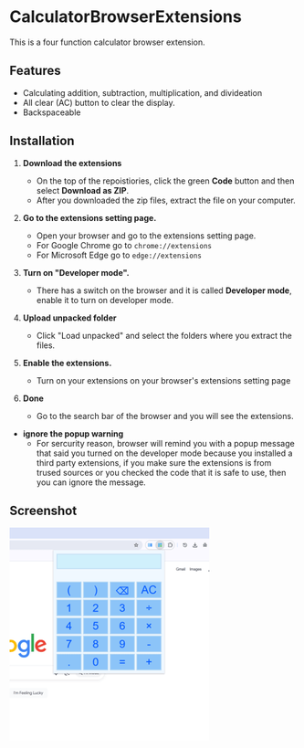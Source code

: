 # CalculatorBrowserExtensions
This is a four function calculator browser extension.
## Features 
- Calculating addition, subtraction, multiplication, and divideation
- All clear (AC) button to clear the display.
- Backspaceable

## Installation
1. **Download the extensions**
   - On the top of the repoistiories, click the green **Code** button and then select **Download as ZIP**.
   - After you downloaded the zip files, extract the file on your computer.
   
3. **Go to the extensions setting page.**
   - Open your browser and go to the extensions setting page.
   - For Google Chrome go to ````chrome://extensions```` 
   - For Microsoft Edge go to ````edge://extensions````
4. **Turn on "Developer mode".**
   - There has a switch on the browser and it is called **Developer mode**, enable it to turn on developer mode.
5. **Upload unpacked folder**
   - Click "Load unpacked" and select the folders where you extract the files.
6. **Enable the extensions.**
   - Turn on your extensions on your browser's extensions setting page
7. **Done**
   - Go to the search bar of the browser and you will see the extensions.
  
- **ignore the popup warning**
  - For sercurity reason, browser will remind you with a popup message that said you turned on the developer mode because you installed a third party extensions, if you make sure the extensions is from trused sources or you checked the code that it is safe to use, then you can ignore the message.

## Screenshot
![screenshot](screenshot.png)